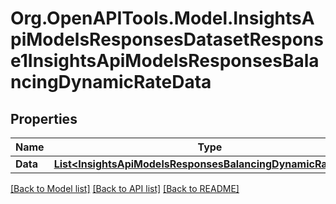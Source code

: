 # Org.OpenAPITools.Model.InsightsApiModelsResponsesDatasetResponse1InsightsApiModelsResponsesBalancingDynamicRateData

## Properties

Name | Type | Description | Notes
------------ | ------------- | ------------- | -------------
**Data** | [**List&lt;InsightsApiModelsResponsesBalancingDynamicRateData&gt;**](InsightsApiModelsResponsesBalancingDynamicRateData.md) |  | [optional] 

[[Back to Model list]](../README.md#documentation-for-models) [[Back to API list]](../README.md#documentation-for-api-endpoints) [[Back to README]](../README.md)

